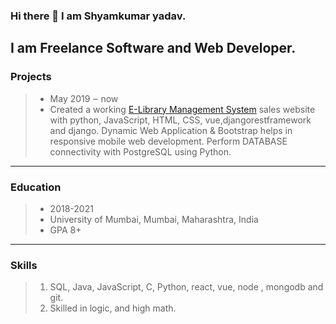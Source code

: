 ### Hi there 👋 I am Shyamkumar yadav.

I am Freelance Software and Web Developer.  
---
### Projects
> * May 2019 ‒ now  
> * Created a working [E-Library Management System](../../../e-library-management-system) sales website with python, JavaScript, HTML, CSS, vue,djangorestframework and django. Dynamic Web Application & Bootstrap helps in responsive mobile web development. Perform DATABASE connectivity with PostgreSQL using Python.   
---
### Education  
> * 2018-2021  
> * University of Mumbai, Mumbai, Maharashtra, India  
> * GPA 8+  

---
### Skills  
> 1. SQL, Java, JavaScript, C, Python, react, vue, node , mongodb and git.  
> 2. Skilled in logic, and high math.  
